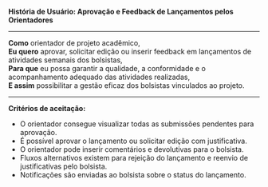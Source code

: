 **História de Usuário: Aprovação e Feedback de Lançamentos pelos Orientadores**

---

**Como** orientador de projeto acadêmico,  
**Eu quero** aprovar, solicitar edição ou inserir feedback em lançamentos de atividades semanais dos bolsistas,  
**Para que** eu possa garantir a qualidade, a conformidade e o acompanhamento adequado das atividades realizadas,  
**E assim** possibilitar a gestão eficaz dos bolsistas vinculados ao projeto.

---

**Critérios de aceitação:**

- O orientador consegue visualizar todas as submissões pendentes para aprovação.    
- É possível aprovar o lançamento ou solicitar edição com justificativa.    
- O orientador pode inserir comentários e devolutivas para o bolsista.    
- Fluxos alternativos existem para rejeição do lançamento e reenvio de justificativas pelo bolsista.    
- Notificações são enviadas ao bolsista sobre o status do lançamento.